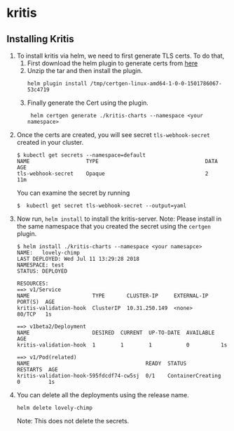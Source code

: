 # kritis

## Installing Kritis
1. To install kritis via helm, we need to first generate TLS certs.
   To do that,
   1. First download the helm plugin to generate certs from [here](https://github.com/SUSE/helm-certgen/releases)
   2. Unzip the tar and then install the plugin.
      ```
      helm plugin install /tmp/certgen-linux-amd64-1-0-0-1501786067-53c4719
      ```
   3. Finally generate the Cert using the plugin.
      ```
       helm certgen generate ./kritis-charts --namespace <your namespace>
      ```
2. Once the certs are created, you will see secret `tls-webhook-secret` created in your cluster.
   ```
   $ kubectl get secrets --namespace=default
   NAME                  TYPE                                  DATA      AGE
   tls-webhook-secret    Opaque                                2         11m
   ```
   You can examine the secret by running
   ```
   $  kubectl get secret tls-webhook-secret --output=yaml
   ```
3. Now run, `helm install` to install the kritis-server.
   Note: Please install in the same namespace that you created the secret using the `certgen` plugin.
   ```
   $ helm install ./kritis-charts --namespace <your namesapce>
   NAME:   lovely-chimp
   LAST DEPLOYED: Wed Jul 11 13:29:28 2018
   NAMESPACE: test
   STATUS: DEPLOYED

   RESOURCES:
   ==> v1/Service
   NAME                    TYPE       CLUSTER-IP     EXTERNAL-IP  PORT(S)  AGE
   kritis-validation-hook  ClusterIP  10.31.250.149  <none>       80/TCP   1s

   ==> v1beta2/Deployment
   NAME                    DESIRED  CURRENT  UP-TO-DATE  AVAILABLE  AGE
   kritis-validation-hook  1        1        1           0          1s

   ==> v1/Pod(related)
   NAME                                     READY  STATUS             RESTARTS  AGE
   kritis-validation-hook-595fdcdf74-cw5sj  0/1    ContainerCreating  0         1s
   ```
4. You can delete all the deployments using the release name.
   ```
   helm delete lovely-chimp
   ```
   Note: This does not delete the secrets.
